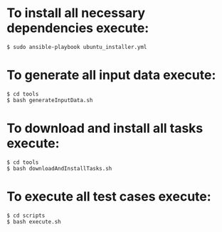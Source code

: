 # To install all necessary dependencies execute: 

	$ sudo ansible-playbook ubuntu_installer.yml

# To generate all input data execute:
	
	$ cd tools
	$ bash generateInputData.sh

# To download and install all tasks execute:
	
	$ cd tools
	$ bash downloadAndInstallTasks.sh

# To execute all test cases execute:

	$ cd scripts
	$ bash execute.sh
